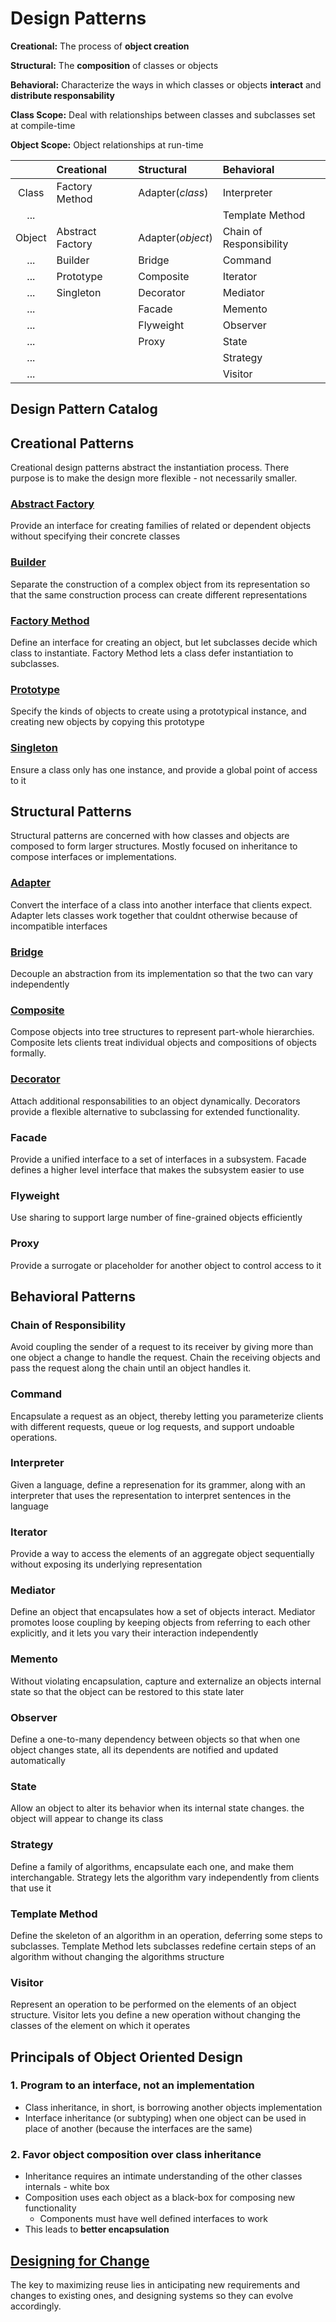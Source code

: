 # Design Patterns

**Creational:** The process of **object creation**

**Structural:** The **composition** of classes or objects

**Behavioral:** Characterize the ways in which classes or objects **interact** and **distribute responsability**

**Class Scope:** Deal with relationships between classes and subclasses set at compile-time

**Object Scope:** Object relationships at run-time

|        | Creational    | Structural    | Behavioral |
| :------: | :------------- |:-------------| :-----|
| Class  | Factory Method | Adapter(*class*) | Interpreter|
| ... |  |  | Template Method |
| Object | Abstract Factory | Adapter(*object*) | Chain of Responsibility |
| ... | Builder | Bridge | Command|
| ... | Prototype | Composite | Iterator |
| ... | Singleton | Decorator | Mediator |
| ... |  | Facade | Memento |
| ... |  | Flyweight | Observer |
| ... |  | Proxy | State |
| ... |  |  | Strategy |
| ... |  |  | Visitor |

## Design Pattern Catalog

## Creational Patterns

Creational design patterns abstract the instantiation process. There purpose is to make the design more flexible - not necessarily smaller.

### [Abstract Factory](./creational/abstract_factory)

Provide an interface for creating families of related or dependent objects without specifying their concrete classes

### [Builder](./creational/builder)

Separate the construction of a complex object from its representation so that the same construction process can create different representations

### [Factory Method](./creational/factory)

Define an interface for creating an object, but let subclasses decide which class to instantiate. Factory Method lets a class defer instantiation to subclasses.

### [Prototype](./creational/prototype)

Specify the kinds of objects to create using a prototypical instance, and creating new objects by copying this prototype

### [Singleton](./creational/singleton)

Ensure a class only has one instance, and provide a global point of access to it

## Structural Patterns

Structural patterns are concerned with how classes and objects are composed to form larger structures. Mostly focused on inheritance to compose interfaces or implementations.

### [Adapter](./structural/adapter)

Convert the interface of a class into another interface that clients expect. Adapter lets classes work together that couldnt otherwise because of incompatible interfaces

### [Bridge](./structural/bridge)

Decouple an abstraction from its implementation so that the two can vary independently

### [Composite](./structural/composite)

Compose objects into tree structures to represent part-whole hierarchies. Composite lets clients treat individual objects and compositions of objects formally.

### [Decorator](./structural/decorator)

Attach additional responsabilities to an object dynamically. Decorators provide a flexible alternative to subclassing for extended functionality.

### Facade

Provide a unified interface to a set of interfaces in a subsystem. Facade defines a higher level interface that makes the subsystem easier to use

### Flyweight

Use sharing to support large number of fine-grained objects efficiently

### Proxy

Provide a surrogate or placeholder for another object to control access to it

## Behavioral Patterns

### Chain of Responsibility

Avoid coupling the sender of a request to its receiver by giving more than one object a change to handle the request. Chain the receiving objects and pass the request along the chain until an object handles it.

### Command

Encapsulate a request as an object, thereby letting you parameterize clients with different requests, queue or log requests, and support undoable operations.

### Interpreter

Given a language, define a represenation for its grammer, along with an interpreter that uses the representation to interpret sentences in the language

### Iterator

Provide a way to access the elements of an aggregate object sequentially without exposing its underlying representation

### Mediator

Define an object that encapsulates how a set of objects interact. Mediator promotes loose coupling by keeping objects from referring to each other explicitly, and it lets you vary their interaction independently

### Memento

Without violating encapsulation, capture and externalize an objects internal state so that the object can be restored to this state later

### Observer

Define a one-to-many dependency between objects so that when one object changes state, all its dependents are notified and updated automatically

### State

Allow an object to alter its behavior when its internal state changes. the object will appear to change its class

### Strategy

Define a family of algorithms, encapsulate each one, and make them interchangable. Strategy lets the algorithm vary independently from clients that use it

### Template Method

Define the skeleton of an algorithm in an operation, deferring some steps to subclasses. Template Method lets subclasses redefine certain steps of an algorithm without changing the algorithms structure

### Visitor

Represent an operation to be performed on the elements of an object structure. Visitor lets you define a new operation without changing the classes of the element on which it operates

## Principals of Object Oriented Design

### 1. Program to an interface, not an implementation

* Class inheritance, in short, is borrowing another objects implementation
* Interface inheritance (or subtyping) when one object can be used in place of another (because the interfaces are the same)

### 2. Favor object composition over class inheritance

* Inheritance requires an intimate understanding of the other classes internals - white box
* Composition uses each object as a black-box for composing new functionality
  * Components must have well defined interfaces to work
* This leads to **better encapsulation**

## [Designing for Change](./CHANGE.md)

The key to maximizing reuse lies in anticipating new requirements and changes to existing ones, and designing systems so they can evolve accordingly.
